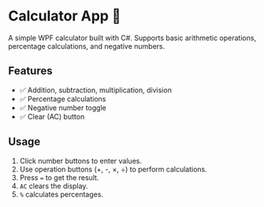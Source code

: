 # Calculator App 🧮

A simple WPF calculator built with C#. Supports basic arithmetic operations, percentage calculations, and negative numbers.

## Features
- ✅ Addition, subtraction, multiplication, division  
- ✅ Percentage calculations  
- ✅ Negative number toggle  
- ✅ Clear (AC) button  

## Usage
1. Click number buttons to enter values.  
2. Use operation buttons (+, -, ×, ÷) to perform calculations.  
3. Press `=` to get the result.  
4. `AC` clears the display.  
5. `%` calculates percentages.  
